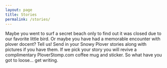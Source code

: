 ```yaml
---
layout: page
title: Stories
permalink: /stories/
---
```

Maybe you went to surf a secret beach only to find out it was closed due to our favorite little bird. Or maybe you have had a memorable encounter with plover docent? Tell us! Send in your Snowy Plover stories along with pictures if you have them. If we pick your story you will revive a complimentary PloverStomp.com coffee mug and sticker. So what have you got to loose… get writing.